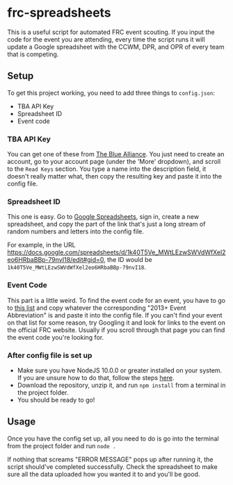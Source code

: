 # frc-spreadsheets
This is a useful script for automated FRC event scouting. If you input the code for the event you are attending,
every time the script runs it will update a Google spreadsheet with the CCWM, DPR, and OPR of every team
that is competing.

## Setup
To get this project working, you need to add three things to `config.json`:
- TBA API Key
- Spreadsheet ID
- Event code

### TBA API Key
You can get one of these from [The Blue Alliance](https://www.thebluealliance.com).
You just need to create an account, go to your account page (under the 'More' dropdown), and
scroll to the `Read Keys` section. You type a name into the description field, it doesn't
really matter what, then copy the resulting key and paste it into the config file.

### Spreadsheet ID
This one is easy. Go to [Google Spreadsheets](https://www.google.com/sheets/about/), sign in,
create a new spreadsheet, and copy the part of the link that's just a long stream of random
numbers and letters into the config file.

For example, in the URL https://docs.google.com/spreadsheets/d/1k40T5Ve_MWtLEzwSWVdWfXel2eo6HRbaBBp-79nvI18/edit#gid=0,
the ID would be `1k40T5Ve_MWtLEzwSWVdWfXel2eo6HRbaBBp-79nvI18`.

### Event Code
This part is a little weird. To find the event code for an event, you have to go to 
[this list](https://docs.google.com/spreadsheets/d/1HqsReMjr5uBuyZjqv14t6bQF2n038GfMmWi3B6vFGiA/edit#gid=0) and copy whatever
the corresponding "2013+ Event Abbreviation" is and paste it into the config file. If you can't find your event on that list
for some reason, try Googling it and look for links to the event on the official FRC website. Usually if you scroll through
that page you can find the event code you're looking for.

### After config file is set up
- Make sure you have NodeJS 10.0.0 or greater installed on your system. If you are unsure
how to do that, follow the steps [here](https://treehouse.github.io/installation-guides/windows/node-windows.html).
- Download the repository, unzip it, and run `npm install` from a terminal in the project folder.
- You should be ready to go!

## Usage
Once you have the config set up, all you need to do is go into the terminal from the
project folder and run `node .`

If nothing that screams "ERROR MESSAGE" pops up after
running it, the script should've completed successfully. Check the spreadsheet to make
sure all the data uploaded how you wanted it to and you'll be good.
